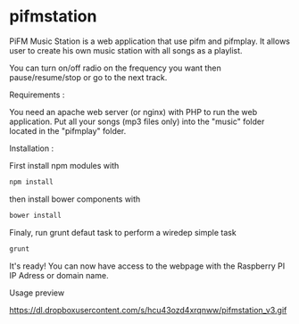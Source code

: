 pifmstation
===========

PiFM Music Station is a web application that use pifm and pifmplay.
It allows user to create his own music station with all songs as a playlist.

You can turn on/off radio on the frequency you want then pause/resume/stop or go to the next track.

Requirements :

You need an apache web server (or nginx) with PHP to run the web application.
Put all your songs (mp3 files only) into the "music" folder located in the "pifmplay" folder.

Installation :

First install npm modules with 

```javascript
npm install
```

then install bower components with

```javascript
bower install
```

Finaly, run grunt defaut task to perform a wiredep simple task

```javascript
grunt
```

It's ready! You can now have access to the webpage with the Raspberry PI IP Adress or domain name.

Usage preview

<a href="https://dl.dropboxusercontent.com/s/hcu43ozd4xrqnww/pifmstation_v3.gif">https://dl.dropboxusercontent.com/s/hcu43ozd4xrqnww/pifmstation_v3.gif</a>
